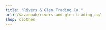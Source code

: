```yaml
---
title: "Rivers & Glen Trading Co."
url: /savannah/rivers-and-glen-trading-co/
shop: clothes
---
```

